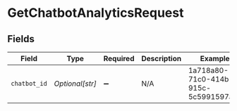 # GetChatbotAnalyticsRequest


## Fields

| Field                                | Type                                 | Required                             | Description                          | Example                              |
| ------------------------------------ | ------------------------------------ | ------------------------------------ | ------------------------------------ | ------------------------------------ |
| `chatbot_id`                         | *Optional[str]*                      | :heavy_minus_sign:                   | N/A                                  | 1a718a80-71c0-414b-915c-5c5991597ac7 |